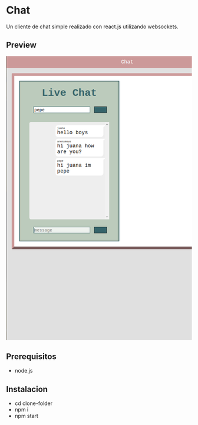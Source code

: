 # Chat
Un cliente de chat simple realizado con react.js utilizando websockets.
## Preview
![](front.png)
## Prerequisitos
* node.js
## Instalacion
* cd clone-folder
* npm i
* npm start

